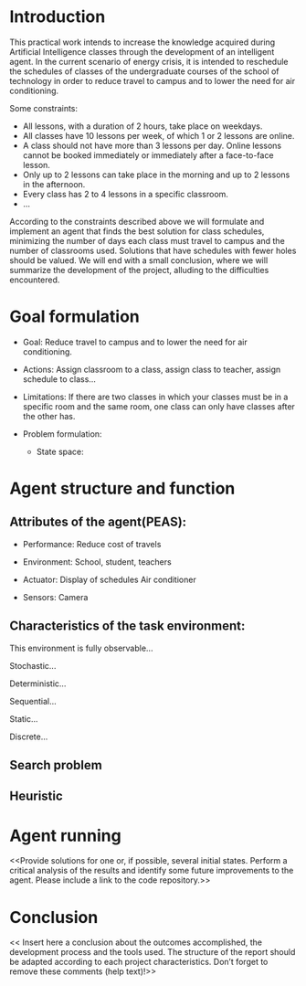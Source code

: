 # Introduction

This practical work intends to increase the knowledge acquired during Artificial Intelligence classes through the development of an intelligent agent.
In the current scenario of energy crisis, it is intended to reschedule the schedules of classes of the undergraduate courses of the school of technology in order to reduce travel to campus and to lower the need for air conditioning.

Some constraints:
- All lessons, with a duration of 2 hours, take place on weekdays. 
- All classes have 10 lessons per week, of which 1 or 2 lessons are online. 
- A class should not have more than 3 lessons per day. Online lessons cannot be booked immediately or immediately after a face-to-face lesson. 
- Only up to 2 lessons can take place in the morning and up to 2 lessons in the afternoon. 
- Every class has 2 to 4 lessons in a specific classroom.
- …

According to the constraints described above we will formulate and implement an agent that finds the best solution for class schedules, minimizing the number of days each class must travel to campus and the number of classrooms used. Solutions that have schedules with fewer holes should be valued.
We will end with a small conclusion, where we will summarize the development of the project, alluding to the difficulties encountered.

# Goal formulation

- Goal: Reduce travel to campus and to lower the need for air conditioning.

- Actions: Assign classroom to a class, assign class to teacher, assign schedule to class…

- Limitations: 
If there are two classes in which your classes must be in a specific room and the same room, one class can only have classes after the other has.

- Problem formulation:
    - State space:


# Agent structure and function

## Attributes of the agent(PEAS):

- Performance: 
    Reduce cost of travels

- Environment: 
    School, student, teachers

- Actuator: 
    Display of schedules
    Air conditioner

- Sensors:
    Camera
    

## Characteristics of the task environment:

This environment is fully observable...

Stochastic...

Deterministic...

Sequential...

Static...

Discrete...

## Search problem
## Heuristic

# Agent running

<<Provide solutions for one or, if possible, several initial states. Perform a critical analysis of the results and identify some future improvements to the agent. Please include a link to the code repository.>>

# Conclusion

<< Insert here a conclusion about the outcomes accomplished, the development process and the tools used. The structure of the report should be adapted according to each project characteristics. Don’t forget to remove these comments (help text)!>>